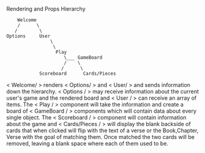 Rendering and Props Hierarchy

        Welcome
        /      \
       /        \
    Options     User 
                    \
                     \
                      Play
                         \___ GameBoard 
                         /    \
                        /      \
                Scoreboard      Cards/Pieces

< Welcome/ > renders < Options/ > and < User/ > and sends information down the hierarchy. < Options / > may receive information about the current user's game and the rendered board and < User / > can receive an array of items. The < Play / > component will take the information and create a board of < GameBoard / > components which will contain data about every single object. The < Scoreboard / > component will contain information about the game and < Cards/Pieces / > will display the blank backside of cards that when  clicked will flip with the text of a verse or the Book,Chapter, Verse with the goal of matching them.  Once  matched  the two cards will be removed, leaving a blank space where each of them used to be.